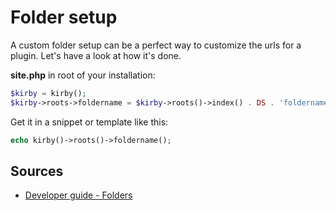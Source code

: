# Folder setup

A custom folder setup can be a perfect way to customize the urls for a plugin. Let's have a look at how it's done.

**site.php** in root of your installation:

```php
$kirby = kirby();
$kirby->roots->foldername = $kirby->roots()->index() . DS . 'foldername';
```

Get it in a snippet or template like this:

```php
echo kirby()->roots()->foldername();
```

## Sources

- [Developer guide - Folders](https://getkirby.com/docs/developer-guide/configuration/folders)